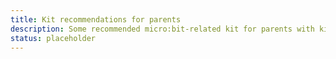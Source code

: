 ```yaml
---
title: Kit recommendations for parents
description: Some recommended micro:bit-related kit for parents with kids at different stages.
status: placeholder
---
```

